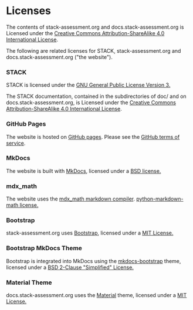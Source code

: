 # Licenses

The contents of stack-assessment.org and docs.stack-assessment.org is Licensed under the [Creative Commons Attribution-ShareAlike 4.0 International License](https://github.com/maths/moodle-qtype_stack/blob/master/doc/COPYING.txt).

The following are related licenses for STACK, stack-assessment.org and docs.stack-assessment.org ("the website").

### STACK

STACK is licensed under the <a href="https://github.com/maths/moodle-qtype_stack/blob/master/COPYING.txt">GNU General Public License Version 3.</a>

The STACK documentation, contained in the subdirectories of doc/ and on docs.stack-assessment.org, is Licensed under the [Creative Commons Attribution-ShareAlike 4.0 International License](https://github.com/maths/moodle-qtype_stack/blob/master/doc/COPYING.txt).

### GitHub Pages

The website is hosted on <a href="https://pages.github.com/">GitHub pages</a>. Please see the <a href="https://docs.github.com/en/github/site-policy/github-terms-of-service">GitHub terms of service</a>.

### MkDocs

The website is built with <a href="https://www.mkdocs.org/">MkDocs</a>, licensed under a <a href="https://www.mkdocs.org/about/license/">BSD license.</a>

### mdx_math

The website uses the <a href="https://github.com/mitya57/python-markdown-math">mdx_math markdown compiler</a>. <a href="https://github.com/mitya57/python-markdown-math">python-markdown-math license.</a>

### Bootstrap

stack-assessment.org uses <a href="https://getbootstrap.com/">Bootstrap</a>, licensed under a <a href="https://github.com/twbs/bootstrap/blob/v4.0.0/LICENSE">MIT License.</a>

### Bootstrap MkDocs Theme

Bootstrap is integrated into MkDocs using the <a href="https://github.com/mkdocs/mkdocs-bootstrap">mkdocs-bootstrap</a> theme, licensed under a <a href="https://github.com/mkdocs/mkdocs-bootstrap/blob/master/LICENSE">BSD 2-Clause "Simplified" License.</a>

### Material Theme

docs.stack-assessment.org uses the <a href="https://github.com/squidfunk/mkdocs-material">Material</a> theme, licensed under a <a href="https://github.com/squidfunk/mkdocs-material/blob/master/LICENSE">MIT License.</a>